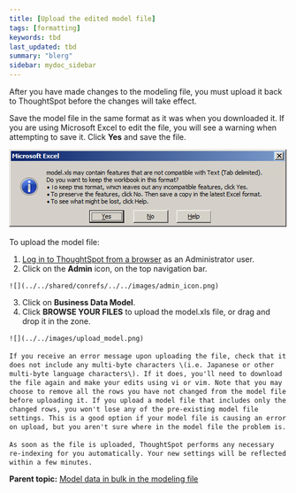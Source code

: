 ```yaml
---
title: [Upload the edited model file]
tags: [formatting]
keywords: tbd
last_updated: tbd
summary: "blerg"
sidebar: mydoc_sidebar
---
```

After you have made changes to the modeling file, you must upload it back to ThoughtSpot before the changes will take effect.

Save the model file in the same format as it was when you downloaded it. If you are using Microsoft Excel to edit the file, you will see a warning when attempting to save it. Click **Yes** and save the file.

 ![](../../images/warning_save_model_excel.png)

To upload the model file:

1.   [Log in to ThoughtSpot from a browser](../setup/accessing.html#) as an Administrator user.
2.   Click on the **Admin** icon, on the top navigation bar.

    ![](../../shared/conrefs/../../images/admin_icon.png)

3.   Click on **Business Data Model**.
4.   Click **BROWSE YOUR FILES** to upload the model.xls file, or drag and drop it in the zone.

    ![](../../images/upload_model.png)

    If you receive an error message upon uploading the file, check that it does not include any multi-byte characters \(i.e. Japanese or other multi-byte language characters\). If it does, you'll need to download the file again and make your edits using vi or vim. Note that you may choose to remove all the rows you have not changed from the model file before uploading it. If you upload a model file that includes only the changed rows, you won't lose any of the pre-existing model file settings. This is a good option if your model file is causing an error on upload, but you aren't sure where in the model file the problem is.

    As soon as the file is uploaded, ThoughtSpot performs any necessary re-indexing for you automatically. Your new settings will be reflected within a few minutes.


**Parent topic:** [Model data in bulk in the modeling file](../../admin/data_modeling/edit_model_file.html)
